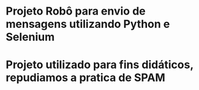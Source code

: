 # Projeto Robô para envio de mensagens utilizando Python e Selenium

# Projeto utilizado para fins didáticos, repudiamos a pratica de SPAM

